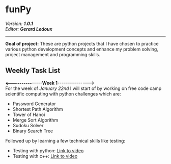 <h1>funPy</h1>
<i>Version: <b>1.0.1</b></i><br>
<i>Editor: <b>Gerard Ledoux</b></i>
<br>
<hr>
<b>Goal of project:</b> These are python projects that I have chosen to practice various python development concepts and enhance my problem solving, project management and programming skills.

<h2>Weekly Task List</h2>
<b><---------------Week 1---------------></b><br>
For the week of <i>January 22nd</i> I will start of by working on free code camp scientific computing with python challenges which are:<br>
<ul>
    <li>Password Generator</li>
    <li>Shortest Path Algorithm</li>
    <li>Tower of Hanoi</li>
    <li>Merge Sort Algorithm</li>
    <li>Sudoku Solver</li>
    <li>Binary Search Tree</li>
</ul>
Followed up by learning a few technical skills like testing:
<ul>
    <li>Testing with python: <a href="https://www.youtube.com/watch?v=cHYq1MRoyI0">Link to video</a></li>
    <li>Testing with c++: <a href="https://www.youtube.com/watch?v=nbFXI9SDfbk&list=PL_dsdStdDXbo-zApdWB5XiF2aWpsqzV55">Link to video</a></li>
</ul>